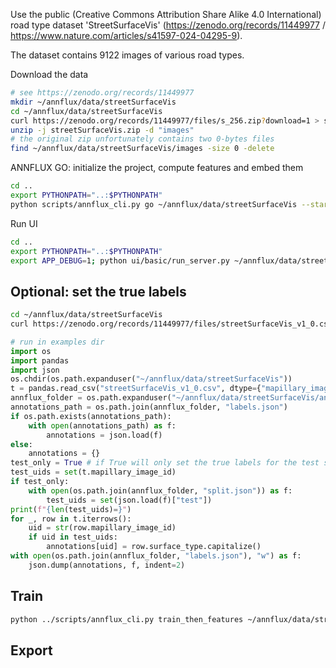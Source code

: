Use the public (Creative Commons Attribution Share Alike 4.0 International) road type dataset 'StreetSurfaceVis' (https://zenodo.org/records/11449977 / https://www.nature.com/articles/s41597-024-04295-9).

The dataset contains 9122 images of various road types.

Download the data
```bash
# see https://zenodo.org/records/11449977
mkdir ~/annflux/data/streetSurfaceVis
cd ~/annflux/data/streetSurfaceVis
curl https://zenodo.org/records/11449977/files/s_256.zip?download=1 > streetSurfaceVis.zip
unzip -j streetSurfaceVis.zip -d "images"
# the original zip unfortunately contains two 0-bytes files
find ~/annflux/data/streetSurfaceVis/images -size 0 -delete
```
ANNFLUX GO: initialize the project, compute features and embed them
```bash
cd ..
export PYTHONPATH="..:$PYTHONPATH"
python scripts/annflux_cli.py go ~/annflux/data/streetSurfaceVis --start_labels Asphalt Concrete Paving_stones Sett Unpaved --exclusivity Asphalt,Concrete,Paving_stones,Sett,Unpaved 
```
Run UI
```bash
cd ..
export PYTHONPATH="..:$PYTHONPATH"
export APP_DEBUG=1; python ui/basic/run_server.py ~/annflux/data/streetSurfaceVis 
```
## Optional: set the true labels
```bash
cd ~/annflux/data/streetSurfaceVis
curl https://zenodo.org/records/11449977/files/streetSurfaceVis_v1_0.csv?download=1 > streetSurfaceVis_v1_0.csv
```

```python
# run in examples dir
import os
import pandas
import json
os.chdir(os.path.expanduser("~/annflux/data/streetSurfaceVis"))
t = pandas.read_csv("streetSurfaceVis_v1_0.csv", dtype={"mapillary_image_id": str})
annflux_folder = os.path.expanduser("~/annflux/data/streetSurfaceVis/annflux")
annotations_path = os.path.join(annflux_folder, "labels.json")
if os.path.exists(annotations_path):
    with open(annotations_path) as f:
        annotations = json.load(f)
else:
    annotations = {}
test_only = True # if True will only set the true labels for the test set
test_uids = set(t.mapillary_image_id)
if test_only:
    with open(os.path.join(annflux_folder, "split.json")) as f:
        test_uids = set(json.load(f)["test"])
print(f"{len(test_uids)=}")
for _, row in t.iterrows():
    uid = str(row.mapillary_image_id)
    if uid in test_uids:
        annotations[uid] = row.surface_type.capitalize()
with open(os.path.join(annflux_folder, "labels.json"), "w") as f:
    json.dump(annotations, f, indent=2)
```

## Train
```bash
python ../scripts/annflux_cli.py train_then_features ~/annflux/data/streetSurfaceVis 
```

## Export